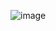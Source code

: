 ![image](https://github.com/BernardoDuque/Queen-Site/assets/143883596/4276131c-a415-45cb-9957-df0e995dd940)
